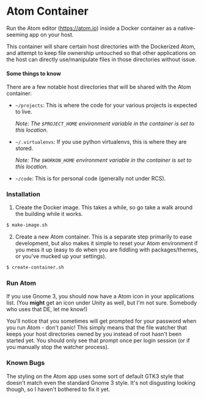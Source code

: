 # Atom Container

Run the Atom editor (https://atom.io) inside a Docker container as a native-seeming app on your host.

This container will share certain host directories with the Dockerized Atom, and attempt to keep file ownership untouched so that other applications on the host can directly use/manipulate files in those directories without issue.

#### Some things to know

There are a few notable host directories that will be shared with the Atom container:

- `~/projects`: This is where the code for your various projects is expected to live.

  *Note: The `$PROJECT_HOME` environment variable in the container is set to this location.*

- `~/.virtualenvs`: If you use python virtualenvs, this is where they are stored.

  *Note: The `$WORKON_HOME` environment variable in the container is set to this location.*

- `~/code`: This is for personal code (generally not under RCS).
    
### Installation

1. Create the Docker image. This takes a while, so go take a walk around the building while it works.

```bash
$ make-image.sh
```

2. Create a new Atom container. This is a separate step primarily to ease development, but also makes it simple to reset your Atom environment if you mess it up (easy to do when you are fiddling with packages/themes, or you've mucked up your settings).

```bash
$ create-container.sh
```

### Run Atom

If you use Gnome 3, you should now have a Atom icon in your applications list. (You **might** get an icon under Unity as well, but I'm not sure. Somebody who uses that DE, let me know!)

You'll notice that you sometimes will get prompted for your password when you run Atom - don't panic! This simply means that the file watcher that keeps your host directories owned by you instead of root hasn't been started yet. You should only see that prompt once per login session (or if you manually stop the watcher process).

### Known Bugs

The styling on the Atom app uses some sort of default GTK3 style that doesn't match even the standard Gnome 3 style. It's not disgusting looking though, so I haven't bothered to fix it yet.
